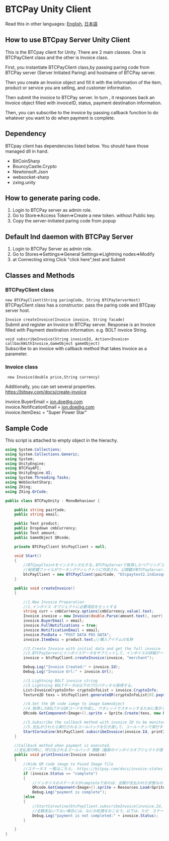 BTCPay Unity Client
======
Read this in other languages: [English](README.md), [日本語](README.ja.md)


## How to use BTCpay Server Unity Client

This is the BTCpay client for Unity.
There are 2 main classes. One is BTCPayClient class and
the other is Invoice class.

First, you instantiate BTCPayClient class,by passing paring code from BTCPay server (Server Initiated Paring) and hostname of BTCPay server.

Then you create an Invoice object and fill it with the information of the item, product or service you are selling, and customer information.

Then submit the invoice to BTCPay server. In turn , it responses back an Invoice object filled with invoiceID, status, payment destination information.

Then, you can subscribe to the invoice by passing callback function to do whatever you want to do when payment is complete.

## Dependency
BTCpay client has dependencies listed below. You should have those managed dll in hand.
* BitCoinSharp
* BouncyCastle.Crypto
* Newtonsoft.Json
* websocket-sharp
* zxing.unity

## How to generate paring code.
1. Login to BTCPay server as admin role.
2. Go to Store=>Access Token=>Create a new token. without Public key.
3. Copy the server-initiated paring code from popup

## Default lnd daemon with BTCPay Server
1. Login to BTCPay Server as admin role.
2. Go to Stores=>Settings=>General Settings=>Lightning nodes=>Modify
3. at Connecting string Click "click here",test and Submit

## Classes and Methods

### BTCPayClient class
`new BTCPayClient(String paringCode, String BTCPayServerHost)`  
BTCPayClient class has a constructor.  pass the paring code and BTCpay server host.

`Invoice createInvoice(Invoice invoice, String facade)`  
Submit and register an Invoice to BTCPay server. Response is an Invoice filled with Payment destination information. e.g. BOLT invoice String.

`void subscribeInvoice(String invoiceId, Action<Invoice> callbackWithInvoice,GameObject gameObject)`  
Subscribe to an invoice with callback method that takes Invoice as a parameter.

### Invoice class

` new Invoice(double price,String currency)`  

Additionally, you can set several properties.  
https://bitpay.com/docs/create-invoice

invoice.BuyerEmail = jon.doe@g.com  
invoice.NotificationEmail = jon.doe@g.com  
invoice.ItemDesc = "Super Power Star"

## Sample Code
This script is attached to empty object in the hierachy.

```csharp
using System.Collections;
using System.Collections.Generic;
using System;
using UnityEngine;
using BTCPayAPI;
using UnityEngine.UI;
using System.Threading.Tasks;
using WebSocketSharp;
using ZXing;
using ZXing.QrCode;

public class BTCPayUnity : MonoBehaviour {

    public string pairCode;
    public string email;

    public Text product;
    public Dropdown cmbCurrency;
    public Text amount;
    public GameObject QRcode;

    private BTCPayClient btcPayClient = null;

    void Start()
    {
        //BTCpayCleintをインスタンス化する。BTCPayServerで取得したペアリングコードとホスト名をセット
        //秘密鍵ファイルがワーキングディレクトリに作成され、公開鍵がBTCPayServerに登録される。
        btcPayClient = new BTCPayClient(pairCode, "btcpaytest2.indiesquare.net");
    }

    public void createInvoice()
    {

        //1.New Invoice Preparation
        //1.インボイス オブジェクトに必要項目をセットする
        string curr = cmbCurrency.options[cmbCurrency.value].text;
        Invoice invoice = new Invoice(double.Parse(amount.text), curr);//金額と通貨
        invoice.BuyerEmail = email;
        invoice.FullNotifications = true;
        invoice.NotificationEmail = email;
        invoice.PosData = "POST DATA POS DATA";
        invoice.ItemDesc = product.text;//購入アイテムの名称

        //2.Create Invoice with initial data and get the full invoice
        //2.BTCPayServerにインボイスデータをサブミットして、インボイスの詳細データを取得する。
        invoice = btcPayClient.createInvoice(invoice, "merchant");

        Debug.Log("Invoice Created:" + invoice.Id);
        Debug.Log("Invoice Url:" + invoice.Url);

        //3.Lightning BOLT invoice string
        //3.Lightning BOLTデータは以下のプロパティから取得する。
        List<InvoiceCryptoInfo> cryptoInfoList = invoice.CryptoInfo;
        Texture2D texs = btcPayClient.generateQR(cryptoInfoList[0].paymentUrls.BOLT11);//Generate QR code image

        //4.Set the QR code iamge to image Gameobject
        //4.取得したBOLTからQRコードを作成し、ウオレットでスキャンするために表示する。
        QRcode.GetComponent<Image>().sprite = Sprite.Create(texs, new Rect(0.0f, 0.0f, texs.width, texs.height), new Vector2(0.5f, 0.5f), 100.0f);

        //5.Subscribe the callback method with invoice ID to be monitored
        //5.支払がされたら実行されるコールバックを引き渡して、コールーチンで実行する
        StartCoroutine(btcPayClient.subscribeInvoice(invoice.Id, printInvoice,this));
    }

    //Callback method when payment is executed.
    //支払実行時に、呼び出されるコールバック 関数（最新のインボイスオブジェクトが渡される）
    public void printInvoice(Invoice invoice)
    {
        //Hide QR code image to Paied Image file
        //ステータス 一覧はこちら。 https://bitpay.com/docs/invoice-states
        if (invoice.Status == "complete")
        {
            //インボイスのステータスがcompleteであれば、全額が支払われた状態なので、支払完了のイメージに変更する
            QRcode.GetComponent<Image>().sprite = Resources.Load<Sprite>("image/paid");
            Debug.Log("payment is complete");
        }else
        {
            //StartCoroutine(btcPayClient.subscribeInvoice(invoice.Id, printInvoice, this));
            //全額支払いでない場合には、なにか処理をおこなう。以下は、ただ　ステータスを表示して終了。
            Debug.Log("payment is not completed:" + invoice.Status);
        }

    }
}
```

